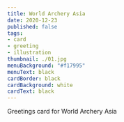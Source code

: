```yaml
---
title: World Archery Asia
date: 2020-12-23
published: false
tags:
- card
- greeting
- illustration
thumbnail: ./01.jpg
menuBackground: "#f17995"
menuText: black
cardBorder: black
cardBackground: white
cardText: black
---
```


Greetings card for World Archery Asia